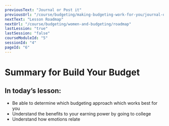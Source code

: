 ```yaml
---
previousText: "Journal or Post it"
previousUrl: "/course/budgeting/making-budgeting-work-for-you/journal-or-post-it"
nextText: "Lesson Roadmap"
nextUrl: "/course/budgeting/women-and-budgeting/roadmap"
lastLession: "true"
lastSession: "false"
courseModuleId: "5"
sessionId: "4"
pageId: "6"
---
```



# Summary for Build Your Budget
## In today’s lesson: 
- Be able to determine which budgeting approach which works best for you
- Understand the benefits to your earning power by going to college
- Understand how emotions relate 

